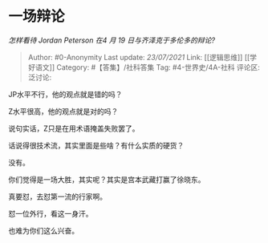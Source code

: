 # 一场辩论
*怎样看待 Jordan Peterson 在4 月 19 日与齐泽克于多伦多的辩论?*

> Author: #0-Anonymity
> Last update: *23/07/2021*
> Link: [[逻辑思维]] [[学好语文]]
> Category: #【答集】/社科答集
> Tag: #4-世界史/4A-社科
> 评论区:
> 泛讨论:

JP水平不行，他的观点就是错的吗？

Z水平很高，他的观点就是对的吗？

说句实话，Z只是在用术语掩盖失败罢了。

话说得很技术流，其实里面是些啥？有什么实质的硬货？

没有。

你们觉得是一场大胜，其实呢？其实是宫本武藏打赢了徐晓东。

真要怼，去怼第一流的行家啊。

怼一位外行，看这一身汗。

也难为你们这么兴奋。
